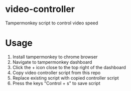 # video-controller
Tampermonkey script to control video speed

# Usage
1) Install tampermonkey to chrome browser
2) Navigate to tampermonkey dashboard
3) Click the + icon close to the top right of the dashboard
4) Copy video controller script from this repo
5) Replace existing script with copied controller script
6) Press the keys "Control + s" to save script 
